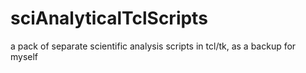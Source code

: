 # sciAnalyticalTclScripts
a pack of separate scientific analysis scripts in tcl/tk, as a backup for myself

